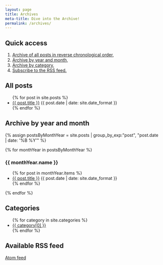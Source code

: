 ```yaml
---
layout: page
title: Archives
meta-title: Dive into the Archive!
permalink: /archives/
---
```




## Quick access
1. [Archive of all posts in reverse chronological order,](#all)
1. [Archive by year and month,](#months)
1. [Archive by category,](#categories)
1. [Subscribe to the RSS feed.](#feed)


<section id="all" class="archive_section">

<h2>All posts</h2>

<ul>
{% for post in site.posts %}
<li class="archive_item">
<a class="archive_permalink" href="{{ post.url }}" title="Permanent Link to {{ post.title }}">{{ post.title }}</a>
<span class="archive_post-date">{{ post.date | date: site.date_format }}</span>
</li>
{% endfor %}
</ul>
</section>

<section id="months" class="archive_section">

<h2>Archive by year and month</h2>

{% assign postsByMonthYear = site.posts | group_by_exp:"post", "post.date | date: '%B %Y'"  %}

{% for monthYear in postsByMonthYear %}
<h3>{{ monthYear.name }}</h3>
<ul>
{% for post in monthYear.items %}
<li class="archive_item">
<a class="archive_permalink" href="{{ post.url }}" title="Permanent Link to {{ post.title }}">{{ post.title }}</a>
<span class="archive_post-date">{{ post.date | date: site.date_format }}</span>
</li>
{% endfor %}
</ul>
{% endfor %}
</section>

<section id="categories" class="archive_section">

<h2>Categories</h2>

<ul>
    {% for category in site.categories %}
    <li class="archive_item">
        <a class="archive_permalink" href="/category/{{ category[0] | slugify }}">
            {{ category[0] }}
        </a>
    </li>
    {% endfor %}
</ul>
</section>

<section id="feed" class="archive_section">

<h2>Available RSS feed</h2>

<a class="archive_permalink" href="{{ site.url }}/feed.xml" alt="Full content Atom feed">Atom feed</a>
</section>
